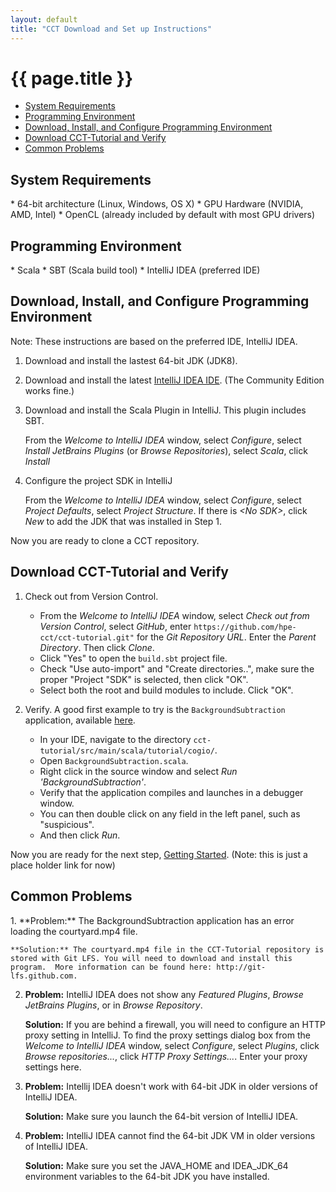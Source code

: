```yaml
---
layout: default
title: "CCT Download and Set up Instructions"
---
```


<h1>{{ page.title }}</h1>

*   [System Requirements](#sysreq)
*   [Programming Environment](#lang)
*   [Download, Install, and Configure Programming Environment](#steps)
*   [Download CCT-Tutorial and Verify](#clone)
*   [Common Problems](#gotchas)

<h2 id="sysreq">System Requirements</h2>
* 64-bit architecture (Linux, Windows, OS X)
* GPU Hardware (NVIDIA, AMD, Intel)
* OpenCL (already included by default with most GPU drivers)

<h2 id="lang">Programming Environment</h2>
* Scala 
* SBT (Scala build tool)
* IntelliJ IDEA (preferred IDE) 

<h2 id="steps">Download, Install, and Configure Programming Environment</h2>

Note: These instructions are based on the preferred IDE, IntelliJ IDEA. 

1.  Download and install the lastest 64-bit JDK (JDK8).

2.  Download and install the latest [IntelliJ IDEA IDE](https://www.jetbrains.com/idea/download). (The Community Edition works fine.) 

3.  Download and install the Scala Plugin in IntelliJ. This plugin includes SBT. 

     From the *Welcome to IntelliJ IDEA* window, select *Configure*, select *Install JetBrains Plugins* (or *Browse Repositories*), select *Scala*, click *Install*

4.  Configure the project SDK in IntelliJ 

     From the *Welcome to IntelliJ IDEA* window, select *Configure*, select *Project Defaults*, select *Project Structure*. If there is *\<No SDK>*, click *New* to add the JDK that was installed in Step 1.

Now you are ready to clone a CCT repository. 

<h2 id="clone">Download CCT-Tutorial and Verify</h2>

1. Check out from Version Control.

    *  From the *Welcome to IntelliJ IDEA* window, select *Check out from Version Control*, select *GitHub*, enter `https://github.com/hpe-cct/cct-tutorial.git"` for the *Git Repository URL*. Enter the *Parent Directory*. Then click *Clone*.
    *  Click "Yes" to open the `build.sbt` project file.
    *  Check "Use auto-import" and "Create directories..", make sure the proper "Project "SDK" is selected, then click "OK".
    *  Select both the root and build modules to include. Click "OK".

2. Verify. A good first example to try is the `BackgroundSubtraction` application,
available
[here](https://github.com/hpe-cct/cct-tutorial/blob/master/src/main/scala/tutorial/cogio/BackgroundSubtraction.scala). 

    *  In your IDE, navigate to the directory `cct-tutorial/src/main/scala/tutorial/cogio/`. 
    *  Open `BackgroundSubtraction.scala`. 
    *  Right click in the source window and select *Run 'BackgroundSubtraction'*. 
    *  Verify that the application compiles and launches in a debugger window. 
    *  You can then double click on any field in the left panel, such as "suspicious". 
    *  And then click *Run*.

Now you are ready for the next step, [Getting Started](https://github.com/hpe-cct/cct-tutorial/blob/master/README.md). (Note: this is just a place holder link for now)

<h2 id="gotchas">Common Problems</h2>
1.  **Problem:**  The BackgroundSubtraction application has an error loading the courtyard.mp4 file.

    **Solution:** The courtyard.mp4 file in the CCT-Tutorial repository is stored with Git LFS. You will need to download and install this program.  More information can be found here: http://git-lfs.github.com.

2.  **Problem:** IntelliJ IDEA does not show any *Featured Plugins*, *Browse JetBrains Plugins*, or in *Browse Repository*.
  
    **Solution:** If you are behind a firewall, you will need to configure an HTTP proxy setting in IntelliJ. To find the proxy settings dialog box from the *Welcome to IntelliJ IDEA* window, select *Configure*, select *Plugins*, click *Browse repositories...*, click *HTTP Proxy Settings...*. Enter your proxy settings here.

3.  **Problem:** Intellij IDEA doesn't work with 64-bit JDK in older versions of IntelliJ IDEA. 
 
    **Solution:** Make sure you launch the 64-bit version of IntelliJ IDEA.

4.  **Problem:** IntelliJ IDEA cannot find the 64-bit JDK VM in older versions of IntelliJ IDEA.

    **Solution:** Make sure you set the JAVA_HOME and IDEA_JDK_64 environment variables to the 64-bit JDK you have installed.
